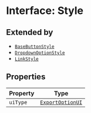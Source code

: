 # Interface: Style

## Extended by

- [`BaseButtonStyle`](base-button-style.md)
- [`DropdownOptionStyle`](dropdown-option-style.md)
- [`LinkStyle`](Link-style.md)

## Properties

| Property | Type |
| ------ | ------ |
| `uiType` | [`ExportOptionUI`](../enumerations/export-option-ui.md) |
